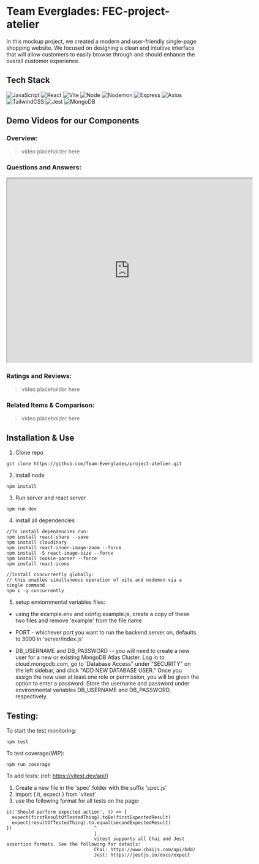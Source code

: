# Team Everglades: FEC-project-atelier

In this mockup project, we created a modern and user-friendly single-page shopping website. We focused on designing a clean and intuitive interface that will allow customers to easily browse through and should enhance the overall customer experience.

## Tech Stack

![JavaScript](https://img.shields.io/badge/JavaScript-F7DF1E?style=for-the-badge&logo=javascript&logoColor=black)
![React](https://img.shields.io/badge/-React-61DAFB?logo=react&logoColor=white&style=for-the-badge)
![Vite](https://img.shields.io/badge/vite-%23646CFF.svg?style=for-the-badge&logo=vite&logoColor=white)
![Node](https://img.shields.io/badge/-Node-9ACD32?logo=node.js&logoColor=white&style=for-the-badge)
![Nodemon](https://img.shields.io/badge/NODEMON-%23323330.svg?style=for-the-badge&logo=nodemon&logoColor=%BBDEAD)
![Express](https://img.shields.io/badge/-Express-DCDCDC?logo=express&logoColor=black&style=for-the-badge)
![Axios](https://img.shields.io/badge/-Axios-671ddf?logo=axios&logoColor=black&style=for-the-badge)
![TailwindCSS](https://img.shields.io/badge/tailwindcss-%2338B2AC.svg?style=for-the-badge&logo=tailwind-css&logoColor=white)
![Jest](https://img.shields.io/badge/Jest-323330?style=for-the-badge&logo=Jest&logoColor=white)
![MongoDB](https://img.shields.io/badge/MongoDB-%234ea94b.svg?style=for-the-badge&logo=mongodb&logoColor=white)

## Demo Videos for our Components

### Overview:

> video placeholder here

### Questions and Answers:

<iframe src="https://drive.google.com/file/d/1VwMVDa2mo4rjBxONt1ALx2ZzhPWQyj1y/preview" width="640" height="480" allow="autoplay"></iframe>

### Ratings and Reviews:

> video placeholder here

### Related Items & Comparison:

> video placeholder here

## Installation & Use
1. Clone repo
```
git clone https://github.com/Team-Everglades/project-atelier.git
```
2. install node
```
npm install
```
3. Run server and react server
```
npm run dev
```
4. install all dependencies
```
//To install dependencies run:
npm install react-share --save
npm install cloudinary
npm install react-inner-image-zoom --force
npm install -S react-image-size --force
npm install cookie-parser --force
npm install react-icons
```

```
//Install concurrently globally:
// this enables simultaneous operation of vite and nodemon via a single command
npm i -g concurrently
```
5. setup enviornmental variables files:

* using the example.env and config.example.js, create a copy of these two files and remove 'example' from the file name

* PORT - whichever port you want to run the backend server on, defaults to 3000 in 'server/index.js'

* DB_USERNAME and DB_PASSWORD -- you will need to create a new user for a new or existing MongoDB Atlas Cluster. Log in to cloud.mongodb.com, go to 'Database Access" under "SECURITY" on the left sidebar, and click "ADD NEW DATABASE USER." Once you assign the new user at least one role or permission, you will be given the option to enter a password. Store the username and password under environmental variables DB_USERNAME and DB_PASSWORD, respectively.

## Testing:

To start the test monitoring:
```
npm test
```
To test coverage(WIP):
```
npm run coverage
```
To add tests:
(ref: https://vitest.dev/api/)
1. Create a new file in the 'spec' folder with the suffix 'spec.js'
2. import { it, expect } from 'vitest'
3. use the following format for all tests on the page:

```
it('Should perform expected action', () => {
  expect(firstResultOfTestedThing).toBe(firstExpectedResult)
  expect(resultOfTestedThing).to.equal(secondExpectedResult)
})                              ^
                                |
                                vitest supports all Chai and Jest assertion formats. See the following for details:
                                Chai: https://www.chaijs.com/api/bdd/
                                Jest: https://jestjs.io/docs/expect
```
